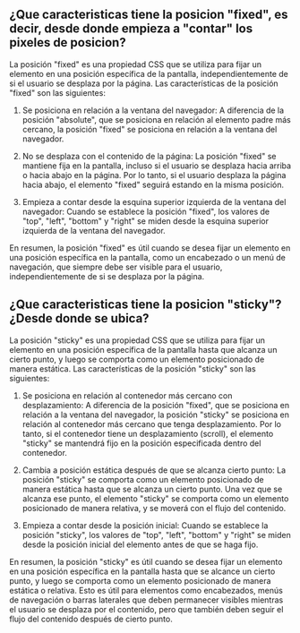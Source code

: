 ## ¿Que caracteristicas tiene la posicion "fixed", es decir, desde donde empieza a "contar" los pixeles de posicion?


La posición "fixed" es una propiedad CSS que se utiliza para fijar un elemento en una posición específica de la pantalla, independientemente de si el usuario se desplaza por la página. Las características de la posición "fixed" son las siguientes:

1. Se posiciona en relación a la ventana del navegador: A diferencia de la posición "absolute", que se posiciona en relación al elemento padre más cercano, la posición "fixed" se posiciona en relación a la ventana del navegador.

2. No se desplaza con el contenido de la página: La posición "fixed" se mantiene fija en la pantalla, incluso si el usuario se desplaza hacia arriba o hacia abajo en la página. Por lo tanto, si el usuario desplaza la página hacia abajo, el elemento "fixed" seguirá estando en la misma posición.

3. Empieza a contar desde la esquina superior izquierda de la ventana del navegador: Cuando se establece la posición "fixed", los valores de "top", "left", "bottom" y "right" se miden desde la esquina superior izquierda de la ventana del navegador.

En resumen, la posición "fixed" es útil cuando se desea fijar un elemento en una posición específica en la pantalla, como un encabezado o un menú de navegación, que siempre debe ser visible para el usuario, independientemente de si se desplaza por la página.

## ¿Que caracteristicas tiene la posicion "sticky"?¿Desde donde se ubica?

La posición "sticky" es una propiedad CSS que se utiliza para fijar un elemento en una posición específica de la pantalla hasta que alcanza un cierto punto, y luego se comporta como un elemento posicionado de manera estática. Las características de la posición "sticky" son las siguientes:

1. Se posiciona en relación al contenedor más cercano con desplazamiento: A diferencia de la posición "fixed", que se posiciona en relación a la ventana del navegador, la posición "sticky" se posiciona en relación al contenedor más cercano que tenga desplazamiento. Por lo tanto, si el contenedor tiene un desplazamiento (scroll), el elemento "sticky" se mantendrá fijo en la posición especificada dentro del contenedor.

2. Cambia a posición estática después de que se alcanza cierto punto: La posición "sticky" se comporta como un elemento posicionado de manera estática hasta que se alcanza un cierto punto. Una vez que se alcanza ese punto, el elemento "sticky" se comporta como un elemento posicionado de manera relativa, y se moverá con el flujo del contenido.

3. Empieza a contar desde la posición inicial: Cuando se establece la posición "sticky", los valores de "top", "left", "bottom" y "right" se miden desde la posición inicial del elemento antes de que se haga fijo.

En resumen, la posición "sticky" es útil cuando se desea fijar un elemento en una posición específica en la pantalla hasta que se alcance un cierto punto, y luego se comporta como un elemento posicionado de manera estática o relativa. Esto es útil para elementos como encabezados, menús de navegación o barras laterales que deben permanecer visibles mientras el usuario se desplaza por el contenido, pero que también deben seguir el flujo del contenido después de cierto punto.